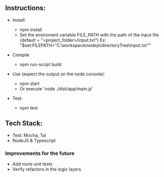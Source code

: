 ## Instructions:

- Install:

  - npm install
  - Set the enviroment variable FILE_PATH with the path of the input file (default = "<project_folder>/input.txt")
    Ex: "$set:FILEPATH="C:\workspace\nodejs\directoryTree\input.txt""

- Compile

  - npm run-script build

- Use (expect the output on the node console):

  - npm start
  - Or execute 'node ./dist/app/main.js'

- Test:

  - npm test

## Tech Stack:

- Test: Mocha, Tai
- NodeJS & Typescript

### Improvements for the future

- Add more unit tests
- Verify refactors in the logic layers
